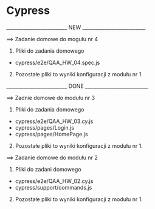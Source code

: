 # Cypress

_________________________ NEW __________________________

==> Zadanie domowe do mogułu nr 4

1. Pliki do zadania domowego
- cypress/e2e/QAA_HW_04.spec.js

2. Pozostałe pliki to wyniki konfiguracji z modułu nr 1.

_________________________ DONE __________________________

==> Zadnie domowe do modułu nr 3

1. Pliki do zadania domowego
- cypress/e2e/QAA_HW_03.cy.js
- cypress/pages/Login.js
- cypress/pages/HomePage.js

2. Pozostałe pliki to wyniki konfiguracji z modułu nr 1.

==> Zadanie domowe do modułu nr 2 

1. Pliki do zadani domowego
- cypress/e2e/QAA_HW_02.cy.js 
- cypress/support/commands.js

2. Pozostałe pliki to wyniki konfiguracji z modułu nr 1.

  